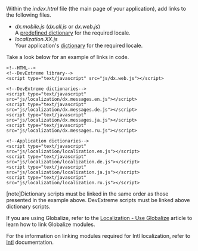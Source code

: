 Within the *index.html* file (the main page of your application), add links to the following files.

- *dx.mobile.js* (*dx.all.js* or *dx.web.js*)  
    A [predefined dictionary](/concepts/40%20SPA%20Framework/6%20Localization/32%20Modify%20Predefined%20Dictionaries.md '/Documentation/Guide/SPA_Framework/Localization/#Modify_Predefined_Dictionaries') for the required locale.
- *localization.XX.js*  
    Your application's [dictionary](/concepts/40%20SPA%20Framework/6%20Localization/3%20Create%20App%20Dictionaries%20for%20Locales.md '/Documentation/Guide/SPA_Framework/Localization/#Create_App_Dictionaries_for_Locales') for the required locale.

Take a look below for an example of links in code. 

    <!--HTML-->
    <!--DevExtreme library-->
    <script type="text/javascript" src="js/dx.web.js"></script>

    <!--DevExtreme dictionaries-->
    <script type="text/javascript" src="js/localization/dx.messages.en.js"></script>
    <script type="text/javascript" src="js/localization/dx.messages.de.js"></script>
    <script type="text/javascript" src="js/localization/dx.messages.ja.js"></script>
    <script type="text/javascript" src="js/localization/dx.messages.ru.js"></script>

    <!--Application dictionaries-->
    <script type="text/javascript" src="js/localization/localization.en.js"></script>
    <script type="text/javascript" src="js/localization/localization.de.js"></script>
    <script type="text/javascript" src="js/localization/localization.ja.js"></script>
    <script type="text/javascript" src="js/localization/localization.ru.js"></script>

[note]Dictionary scripts must be linked in the same order as those presented in the example above. DevExtreme scripts must be linked above dictionary scripts.

If you are using Globalize, refer to the [Localization - Use Globalize](/concepts/05%20Widgets/zz%20Common/05%20UI%20Widgets/11%20Localization%20-%20Use%20Globalize '/Documentation/Guide/Widgets/Common/UI_Widgets/Localization_-_Use_Globalize/') article to learn how to link Globalize modules.

For the information on linking modules required for Intl localization, refer to [Intl](https://github.com/DevExpress/DevExtreme-Intl) documentation.